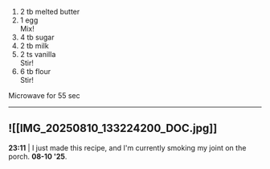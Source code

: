 1. 2 tb melted butter
2. 1 egg  
Mix!
3. 4 tb sugar
4. 2 tb milk
5. 2 ts vanilla  
Stir!
6. 6 tb flour  
Stir!

Microwave for 55 sec

---
![[IMG_20250810_133224200_DOC.jpg]]
---
**23:11** | I just made this recipe, and I'm currently smoking my joint on the porch. **08-10 '25**.